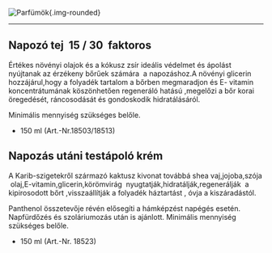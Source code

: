 ![Parfümök](images/cikkek/parfumok.jpg){.img-rounded}

* * *

## Napozó tej  15 / 30  faktoros

Értékes növényi olajok és a kókusz zsír ideális védelmet és ápolást nyújtanak az érzékeny bőrűek számára  a napozáshoz.A növényi glicerin hozzájárul,hogy a folyadék tartalom a bőrben megmaradjon és E- vitamin koncentrátumának köszönhetően regeneráló hatású ,megelőzi a bőr korai öregedését, ráncosodását és gondoskodik hidratálásáról.

Minimális mennyiség szükséges belőle.

* 150 ml (Art.-Nr.18503/18513)



## Napozás utáni testápoló krém

A Karib-szigetekről származó kaktusz kivonat továbbá shea vaj,jojoba,szója  olaj,E-vitamin,glicerin,körömvirág  nyugtatják,hidratálják,regenerálják  a kipirosodott bőrt ,visszaállítják a folyadék háztartást , óvja a kiszáradástól.

Panthenol összetevője révén elősegíti a hámképzést napégés esetén. Napfürdőzés és szoláriumozás után is ajánlott. Minimális mennyiség szükséges belőle.

* 150 ml (Art.-Nr. 18523)